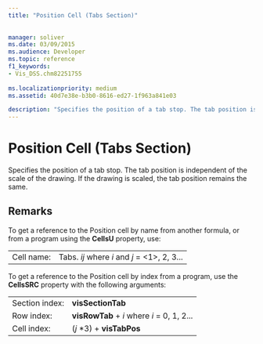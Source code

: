 ```yaml
---
title: "Position Cell (Tabs Section)"
 
 
manager: soliver
ms.date: 03/09/2015
ms.audience: Developer
ms.topic: reference
f1_keywords:
- Vis_DSS.chm82251755
 
ms.localizationpriority: medium
ms.assetid: 40d7e38e-b3b0-8616-ed27-1f963a841e03

description: "Specifies the position of a tab stop. The tab position is independent of the scale of the drawing. If the drawing is scaled, the tab position remains the same."
---
```


# Position Cell (Tabs Section)

Specifies the position of a tab stop. The tab position is independent of the scale of the drawing. If the drawing is scaled, the tab position remains the same.
  
## Remarks

To get a reference to the Position cell by name from another formula, or from a program using the **CellsU** property, use: 
  
|||
|:-----|:-----|
| Cell name:  <br/> | Tabs.  *ij*            where  *i*  and  *j*  = <1>, 2, 3... |
   
To get a reference to the Position cell by index from a program, use the **CellsSRC** property with the following arguments: 
  
|||
|:-----|:-----|
| Section index:  <br/> |**visSectionTab** <br/> |
| Row index:  <br/> |**visRowTab** +  *i*            where  *i*  = 0, 1, 2... |
| Cell index:  <br/> | (*j*  *3) + **visTabPos** <br/> |
   

